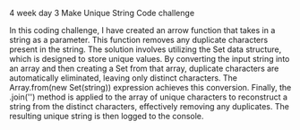 4 week day 3 Make Unique String Code challenge

In this coding challenge, I have created an arrow function that takes in a string as a parameter. This function removes any duplicate characters present in the string. The solution involves utilizing the Set data structure, which is designed to store unique values. By converting the input string into an array and then creating a Set from that array, duplicate characters are automatically eliminated, leaving only distinct characters. The Array.from(new Set(string)) expression achieves this conversion. Finally, the .join('') method is applied to the array of unique characters to reconstruct a string from the distinct characters, effectively removing any duplicates. The resulting unique string is then logged to the console.